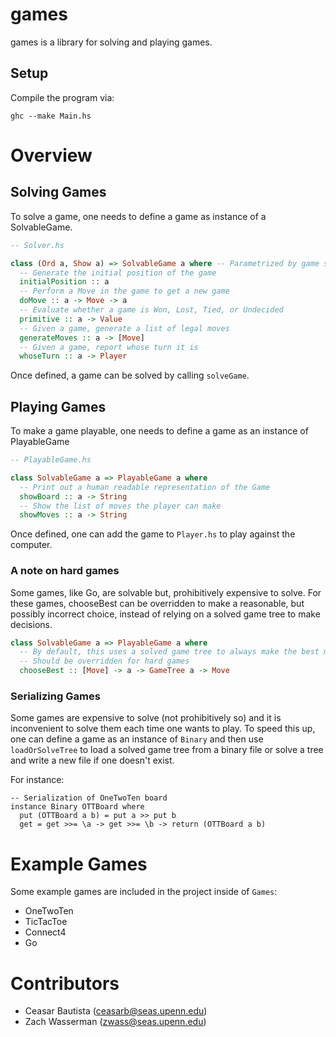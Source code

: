 # games

games is a library for solving and playing games.

## Setup

Compile the program via:

```
ghc --make Main.hs
```

# Overview

## Solving Games

To solve a game, one needs to define a game as instance of a SolvableGame.

```haskell
-- Solver.hs

class (Ord a, Show a) => SolvableGame a where -- Parametrized by game state
  -- Generate the initial position of the game
  initialPosition :: a
  -- Perform a Move in the game to get a new game
  doMove :: a -> Move -> a
  -- Evaluate whether a game is Won, Lost, Tied, or Undecided
  primitive :: a -> Value
  -- Given a game, generate a list of legal moves
  generateMoves :: a -> [Move]
  -- Given a game, report whose turn it is
  whoseTurn :: a -> Player
```

Once defined, a game can be solved by calling `solveGame`.

## Playing Games

To make a game playable, one needs to define a game as an instance of PlayableGame

```haskell
-- PlayableGame.hs

class SolvableGame a => PlayableGame a where
  -- Print out a human readable representation of the Game
  showBoard :: a -> String
  -- Show the list of moves the player can make
  showMoves :: a -> String
```

Once defined, one can add the game to `Player.hs` to play against the computer.

### A note on hard games

Some games, like Go, are solvable but, prohibitively expensive to solve. For these games, chooseBest can be overridden to make a reasonable, but possibly incorrect choice, instead of relying on a solved game tree to make decisions.


```haskell
class SolvableGame a => PlayableGame a where
  -- By default, this uses a solved game tree to always make the best move
  -- Should be overridden for hard games
  chooseBest :: [Move] -> a -> GameTree a -> Move
```

### Serializing Games

Some games are expensive to solve (not prohibitively so) and it is inconvenient to solve them each time one wants to play. To speed this up, one can define a game as an instance of `Binary` and then use `loadOrSolveTree` to load a solved game tree from a binary file or solve a tree and write a new file if one doesn't exist.

For instance:

```
-- Serialization of OneTwoTen board
instance Binary OTTBoard where
  put (OTTBoard a b) = put a >> put b
  get = get >>= \a -> get >>= \b -> return (OTTBoard a b)
```



# Example Games

Some example games are included in the project inside of `Games`:

- OneTwoTen
- TicTacToe
- Connect4
- Go

# Contributors

- Ceasar Bautista (ceasarb@seas.upenn.edu)
- Zach Wasserman (zwass@seas.upenn.edu)
